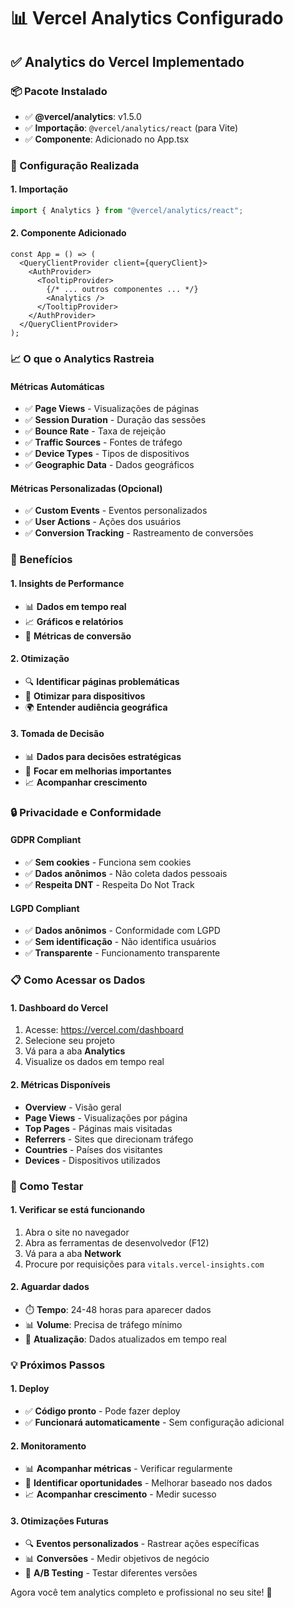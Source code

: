 # 📊 Vercel Analytics Configurado

## ✅ **Analytics do Vercel Implementado**

### **📦 Pacote Instalado**
- ✅ **@vercel/analytics**: v1.5.0
- ✅ **Importação**: `@vercel/analytics/react` (para Vite)
- ✅ **Componente**: Adicionado no App.tsx

### **🔧 Configuração Realizada**

#### **1. Importação**
```typescript
import { Analytics } from "@vercel/analytics/react";
```

#### **2. Componente Adicionado**
```tsx
const App = () => (
  <QueryClientProvider client={queryClient}>
    <AuthProvider>
      <TooltipProvider>
        {/* ... outros componentes ... */}
        <Analytics />
      </TooltipProvider>
    </AuthProvider>
  </QueryClientProvider>
);
```

### **📈 O que o Analytics Rastreia**

#### **Métricas Automáticas**
- ✅ **Page Views** - Visualizações de páginas
- ✅ **Session Duration** - Duração das sessões
- ✅ **Bounce Rate** - Taxa de rejeição
- ✅ **Traffic Sources** - Fontes de tráfego
- ✅ **Device Types** - Tipos de dispositivos
- ✅ **Geographic Data** - Dados geográficos

#### **Métricas Personalizadas (Opcional)**
- ✅ **Custom Events** - Eventos personalizados
- ✅ **User Actions** - Ações dos usuários
- ✅ **Conversion Tracking** - Rastreamento de conversões

### **🚀 Benefícios**

#### **1. Insights de Performance**
- 📊 **Dados em tempo real**
- 📈 **Gráficos e relatórios**
- 🎯 **Métricas de conversão**

#### **2. Otimização**
- 🔍 **Identificar páginas problemáticas**
- 📱 **Otimizar para dispositivos**
- 🌍 **Entender audiência geográfica**

#### **3. Tomada de Decisão**
- 📊 **Dados para decisões estratégicas**
- 🎯 **Focar em melhorias importantes**
- 📈 **Acompanhar crescimento**

### **🔒 Privacidade e Conformidade**

#### **GDPR Compliant**
- ✅ **Sem cookies** - Funciona sem cookies
- ✅ **Dados anônimos** - Não coleta dados pessoais
- ✅ **Respeita DNT** - Respeita Do Not Track

#### **LGPD Compliant**
- ✅ **Dados anônimos** - Conformidade com LGPD
- ✅ **Sem identificação** - Não identifica usuários
- ✅ **Transparente** - Funcionamento transparente

### **📋 Como Acessar os Dados**

#### **1. Dashboard do Vercel**
1. Acesse: https://vercel.com/dashboard
2. Selecione seu projeto
3. Vá para a aba **Analytics**
4. Visualize os dados em tempo real

#### **2. Métricas Disponíveis**
- **Overview** - Visão geral
- **Page Views** - Visualizações por página
- **Top Pages** - Páginas mais visitadas
- **Referrers** - Sites que direcionam tráfego
- **Countries** - Países dos visitantes
- **Devices** - Dispositivos utilizados

### **🧪 Como Testar**

#### **1. Verificar se está funcionando**
1. Abra o site no navegador
2. Abra as ferramentas de desenvolvedor (F12)
3. Vá para a aba **Network**
4. Procure por requisições para `vitals.vercel-insights.com`

#### **2. Aguardar dados**
- ⏱️ **Tempo**: 24-48 horas para aparecer dados
- 📊 **Volume**: Precisa de tráfego mínimo
- 🔄 **Atualização**: Dados atualizados em tempo real

### **💡 Próximos Passos**

#### **1. Deploy**
- ✅ **Código pronto** - Pode fazer deploy
- ✅ **Funcionará automaticamente** - Sem configuração adicional

#### **2. Monitoramento**
- 📊 **Acompanhar métricas** - Verificar regularmente
- 🎯 **Identificar oportunidades** - Melhorar baseado nos dados
- 📈 **Acompanhar crescimento** - Medir sucesso

#### **3. Otimizações Futuras**
- 🔍 **Eventos personalizados** - Rastrear ações específicas
- 📊 **Conversões** - Medir objetivos de negócio
- 🎯 **A/B Testing** - Testar diferentes versões

Agora você tem analytics completo e profissional no seu site! 🎉

